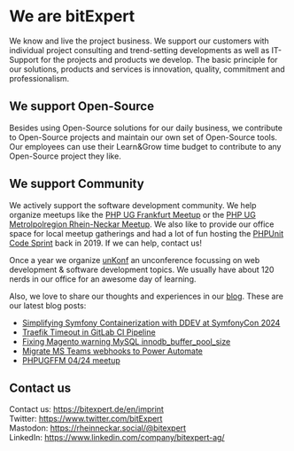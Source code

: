 # We are bitExpert

We know and live the project business. We support our customers with individual project consulting and trend-setting developments as well as IT-Support for the projects and products we develop. The basic principle for our solutions, products and services is innovation, quality, commitment and professionalism.

## We support Open-Source

Besides using Open-Source solutions for our daily business, we contribute to Open-Source projects and maintain our own set of Open-Source tools. Our employees can use their Learn&Grow time budget to contribute to any Open-Source project they like.

## We support Community

We actively support the software development community. We help organize meetups like the [PHP UG Frankfurt Meetup](https://www.phpugffm.de) or the [PHP UG Metrolpolregion Rhein-Neckar Meetup](http://www.phpugmrn.de). We also like to provide our office space for local meetup gatherings and had a lot of fun hosting the [PHPUnit Code Sprint](https://phpunit.de/code-sprints/september-2019.html) back in 2019. If we can help, contact us!

Once a year we organize [unKonf](https://www.unKonf.de) an unconference focussing on web development & software development topics. We usually have about 120 nerds in our office for an awesome day of learning.

Also, we love to share our thoughts and experiences in our [blog](https://blog.bitExpert.de). These are our latest blog posts:
<!--- blog_start --->
 - [Simplifying Symfony Containerization with DDEV at SymfonyCon 2024](https://blog.bitexpert.de/blog/symfonycon_2024_ddev)
 - [Traefik Timeout in GitLab CI Pipeline](https://blog.bitexpert.de/blog/traefik_timeout_gitlab_ci)
 - [Fixing Magento warning MySQL innodb_buffer_pool_size](https://blog.bitexpert.de/blog/mysql_innodb_buffer_pool_size_warning)
 - [Migrate MS Teams webhooks to Power Automate](https://blog.bitexpert.de/blog/ms_teams_webhook_changes)
 - [PHPUGFFM 04/24 meetup](https://blog.bitexpert.de/blog/phpugffm_meetup_september_2024)
<!--- blog_end --->

## Contact us

Contact us: https://bitexpert.de/en/imprint   
Twitter: https://www.twitter.com/bitExpert    
Mastodon: https://rheinneckar.social/@bitexpert    
LinkedIn: https://www.linkedin.com/company/bitexpert-ag/    
